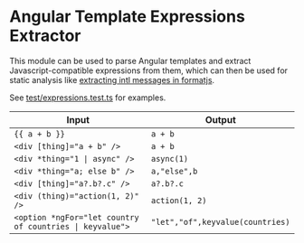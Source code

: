 # Angular Template Expressions Extractor

This module can be used to parse Angular templates and extract Javascript-compatible expressions from them,
which can then be used for static analysis like [extracting intl messages in formatjs](https://formatjs.io/docs/getting-started/message-extraction/).

See [test/expressions.test.ts](test/expressions.test.ts) for examples.

| Input      | Output       |
|------------|--------------|
| `{{ a + b }}`  | `a + b`  |
| `<div [thing]="a + b" />`  | `a + b`  |
| `<div *thing="1 \| async" />`  | `async(1)` |
| `<div *thing="a; else b" />`  | `a,"else",b` |
| `<div [thing]="a?.b?.c" />`  | `a?.b?.c` |
| `<div (thing)="action(1, 2)" />`  | `action(1, 2)` |
| `<option *ngFor="let country of countries \| keyvalue">` | `"let","of",keyvalue(countries)` |
